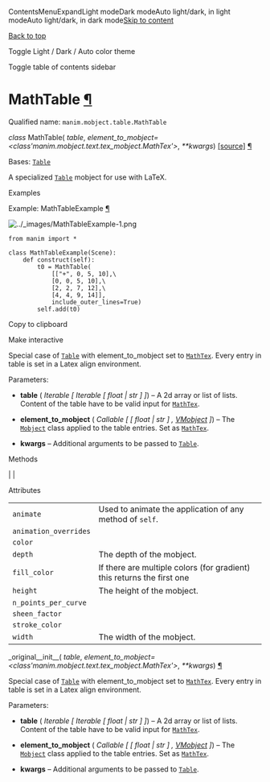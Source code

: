ContentsMenuExpandLight modeDark modeAuto light/dark, in light modeAuto light/dark, in dark mode[Skip to content](https://docs.manim.community/en/stable/reference/manim.mobject.table.MathTable.html#furo-main-content)

[Back to top](https://docs.manim.community/en/stable/reference/manim.mobject.table.MathTable.html#)

Toggle Light / Dark / Auto color theme

Toggle table of contents sidebar

# MathTable [¶](https://docs.manim.community/en/stable/reference/manim.mobject.table.MathTable.html\#mathtable "Link to this heading")

Qualified name: `manim.mobject.table.MathTable`

_class_ MathTable( _table_, _element\_to\_mobject=<class'manim.mobject.text.tex\_mobject.MathTex'>_, _\*\*kwargs_) [\[source\]](https://docs.manim.community/en/stable/_modules/manim/mobject/table.html#MathTable) [¶](https://docs.manim.community/en/stable/reference/manim.mobject.table.MathTable.html#manim.mobject.table.MathTable "Link to this definition")

Bases: [`Table`](https://docs.manim.community/en/stable/reference/manim.mobject.table.Table.html#manim.mobject.table.Table "manim.mobject.table.Table")

A specialized [`Table`](https://docs.manim.community/en/stable/reference/manim.mobject.table.Table.html#manim.mobject.table.Table "manim.mobject.table.Table") mobject for use with LaTeX.

Examples

Example: MathTableExample [¶](https://docs.manim.community/en/stable/reference/manim.mobject.table.MathTable.html#mathtableexample)

![../_images/MathTableExample-1.png](https://docs.manim.community/en/stable/_images/MathTableExample-1.png)

```
from manim import *

class MathTableExample(Scene):
    def construct(self):
        t0 = MathTable(
            [["+", 0, 5, 10],\
            [0, 0, 5, 10],\
            [2, 2, 7, 12],\
            [4, 4, 9, 14]],
            include_outer_lines=True)
        self.add(t0)

```

Copy to clipboard

Make interactive

Special case of [`Table`](https://docs.manim.community/en/stable/reference/manim.mobject.table.Table.html#manim.mobject.table.Table "manim.mobject.table.Table") with element\_to\_mobject set to [`MathTex`](https://docs.manim.community/en/stable/reference/manim.mobject.text.tex_mobject.MathTex.html#manim.mobject.text.tex_mobject.MathTex "manim.mobject.text.tex_mobject.MathTex").
Every entry in table is set in a Latex align environment.

Parameters:

- **table** ( _Iterable_ _\[_ _Iterable_ _\[_ _float_ _\|_ _str_ _\]_ _\]_) – A 2d array or list of lists. Content of the table have to be valid input
for [`MathTex`](https://docs.manim.community/en/stable/reference/manim.mobject.text.tex_mobject.MathTex.html#manim.mobject.text.tex_mobject.MathTex "manim.mobject.text.tex_mobject.MathTex").

- **element\_to\_mobject** ( _Callable_ _\[_ _\[_ _float_ _\|_ _str_ _\]_ _,_ [_VMobject_](https://docs.manim.community/en/stable/reference/manim.mobject.types.vectorized_mobject.VMobject.html#manim.mobject.types.vectorized_mobject.VMobject "manim.mobject.types.vectorized_mobject.VMobject") _\]_) – The [`Mobject`](https://docs.manim.community/en/stable/reference/manim.mobject.mobject.Mobject.html#manim.mobject.mobject.Mobject "manim.mobject.mobject.Mobject") class applied to the table entries. Set as [`MathTex`](https://docs.manim.community/en/stable/reference/manim.mobject.text.tex_mobject.MathTex.html#manim.mobject.text.tex_mobject.MathTex "manim.mobject.text.tex_mobject.MathTex").

- **kwargs** – Additional arguments to be passed to [`Table`](https://docs.manim.community/en/stable/reference/manim.mobject.table.Table.html#manim.mobject.table.Table "manim.mobject.table.Table").


Methods

|
|

Attributes

|     |     |
| --- | --- |
| `animate` | Used to animate the application of any method of `self`. |
| `animation_overrides` |  |
| `color` |  |
| `depth` | The depth of the mobject. |
| `fill_color` | If there are multiple colors (for gradient) this returns the first one |
| `height` | The height of the mobject. |
| `n_points_per_curve` |  |
| `sheen_factor` |  |
| `stroke_color` |  |
| `width` | The width of the mobject. |

\_original\_\_init\_\_( _table_, _element\_to\_mobject=<class'manim.mobject.text.tex\_mobject.MathTex'>_, _\*\*kwargs_) [¶](https://docs.manim.community/en/stable/reference/manim.mobject.table.MathTable.html#manim.mobject.table.MathTable._original__init__ "Link to this definition")

Special case of [`Table`](https://docs.manim.community/en/stable/reference/manim.mobject.table.Table.html#manim.mobject.table.Table "manim.mobject.table.Table") with element\_to\_mobject set to [`MathTex`](https://docs.manim.community/en/stable/reference/manim.mobject.text.tex_mobject.MathTex.html#manim.mobject.text.tex_mobject.MathTex "manim.mobject.text.tex_mobject.MathTex").
Every entry in table is set in a Latex align environment.

Parameters:

- **table** ( _Iterable_ _\[_ _Iterable_ _\[_ _float_ _\|_ _str_ _\]_ _\]_) – A 2d array or list of lists. Content of the table have to be valid input
for [`MathTex`](https://docs.manim.community/en/stable/reference/manim.mobject.text.tex_mobject.MathTex.html#manim.mobject.text.tex_mobject.MathTex "manim.mobject.text.tex_mobject.MathTex").

- **element\_to\_mobject** ( _Callable_ _\[_ _\[_ _float_ _\|_ _str_ _\]_ _,_ [_VMobject_](https://docs.manim.community/en/stable/reference/manim.mobject.types.vectorized_mobject.VMobject.html#manim.mobject.types.vectorized_mobject.VMobject "manim.mobject.types.vectorized_mobject.VMobject") _\]_) – The [`Mobject`](https://docs.manim.community/en/stable/reference/manim.mobject.mobject.Mobject.html#manim.mobject.mobject.Mobject "manim.mobject.mobject.Mobject") class applied to the table entries. Set as [`MathTex`](https://docs.manim.community/en/stable/reference/manim.mobject.text.tex_mobject.MathTex.html#manim.mobject.text.tex_mobject.MathTex "manim.mobject.text.tex_mobject.MathTex").

- **kwargs** – Additional arguments to be passed to [`Table`](https://docs.manim.community/en/stable/reference/manim.mobject.table.Table.html#manim.mobject.table.Table "manim.mobject.table.Table").